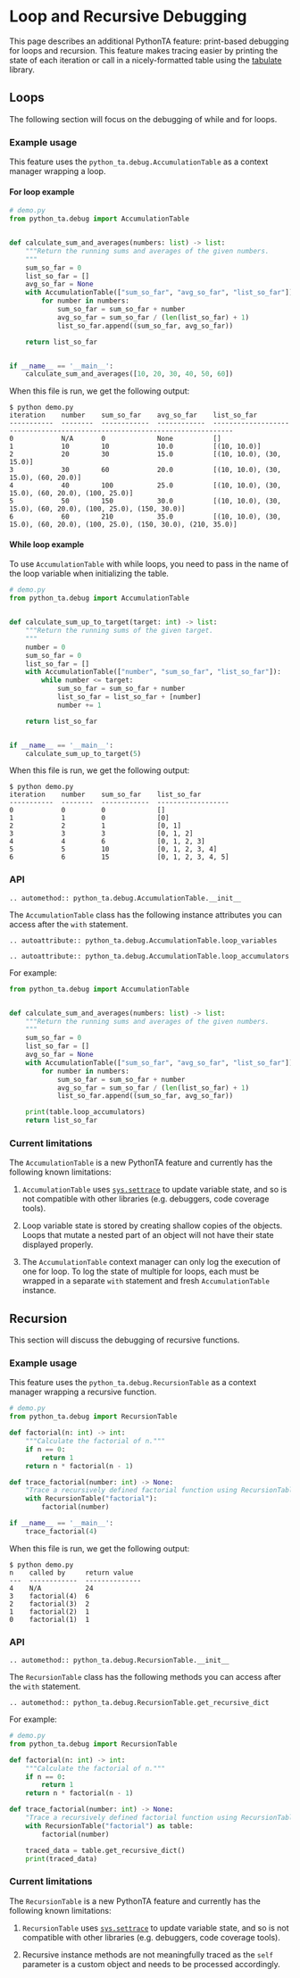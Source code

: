 # Loop and Recursive Debugging

This page describes an additional PythonTA feature: print-based debugging for loops and recursion.
This feature makes tracing easier by printing the state of each iteration or call in a nicely-formatted table using the [tabulate] library.

## Loops

The following section will focus on the debugging of while and for loops.

### Example usage

This feature uses the `python_ta.debug.AccumulationTable` as a context manager wrapping a loop.

#### For loop example

```python
# demo.py
from python_ta.debug import AccumulationTable


def calculate_sum_and_averages(numbers: list) -> list:
    """Return the running sums and averages of the given numbers.
    """
    sum_so_far = 0
    list_so_far = []
    avg_so_far = None
    with AccumulationTable(["sum_so_far", "avg_so_far", "list_so_far"]):
        for number in numbers:
            sum_so_far = sum_so_far + number
            avg_so_far = sum_so_far / (len(list_so_far) + 1)
            list_so_far.append((sum_so_far, avg_so_far))

    return list_so_far


if __name__ == '__main__':
    calculate_sum_and_averages([10, 20, 30, 40, 50, 60])
```

When this file is run, we get the following output:

```console
$ python demo.py
iteration    number    sum_so_far    avg_so_far    list_so_far
-----------  --------  ------------  ------------  ---------------------------------------------------------------------------
0            N/A       0             None          []
1            10        10            10.0          [(10, 10.0)]
2            20        30            15.0          [(10, 10.0), (30, 15.0)]
3            30        60            20.0          [(10, 10.0), (30, 15.0), (60, 20.0)]
4            40        100           25.0          [(10, 10.0), (30, 15.0), (60, 20.0), (100, 25.0)]
5            50        150           30.0          [(10, 10.0), (30, 15.0), (60, 20.0), (100, 25.0), (150, 30.0)]
6            60        210           35.0          [(10, 10.0), (30, 15.0), (60, 20.0), (100, 25.0), (150, 30.0), (210, 35.0)]
```

#### While loop example

To use `AccumulationTable` with while loops, you need to pass in the name of the loop variable when initializing the table.

```python
# demo.py
from python_ta.debug import AccumulationTable


def calculate_sum_up_to_target(target: int) -> list:
    """Return the running sums of the given target.
    """
    number = 0
    sum_so_far = 0
    list_so_far = []
    with AccumulationTable(["number", "sum_so_far", "list_so_far"]):
        while number <= target:
            sum_so_far = sum_so_far + number
            list_so_far = list_so_far + [number]
            number += 1

    return list_so_far


if __name__ == '__main__':
    calculate_sum_up_to_target(5)
```

When this file is run, we get the following output:

```console
$ python demo.py
iteration    number    sum_so_far    list_so_far
-----------  --------  ------------  ------------------
0            0         0             []
1            1         0             [0]
2            2         1             [0, 1]
3            3         3             [0, 1, 2]
4            4         6             [0, 1, 2, 3]
5            5         10            [0, 1, 2, 3, 4]
6            6         15            [0, 1, 2, 3, 4, 5]
```

### API

```{eval-rst}
.. automethod:: python_ta.debug.AccumulationTable.__init__
```

The `AccumulationTable` class has the following instance attributes you can access after the `with` statement.

```{eval-rst}
.. autoattribute:: python_ta.debug.AccumulationTable.loop_variables

.. autoattribute:: python_ta.debug.AccumulationTable.loop_accumulators
```

For example:

```python
from python_ta.debug import AccumulationTable


def calculate_sum_and_averages(numbers: list) -> list:
    """Return the running sums and averages of the given numbers.
    """
    sum_so_far = 0
    list_so_far = []
    avg_so_far = None
    with AccumulationTable(["sum_so_far", "avg_so_far", "list_so_far"]) as table:
        for number in numbers:
            sum_so_far = sum_so_far + number
            avg_so_far = sum_so_far / (len(list_so_far) + 1)
            list_so_far.append((sum_so_far, avg_so_far))

    print(table.loop_accumulators)
    return list_so_far

```

### Current limitations

The `AccumulationTable` is a new PythonTA feature and currently has the following known limitations:

1. `AccumulationTable` uses [`sys.settrace`] to update variable state, and so is not compatible with other libraries (e.g. debuggers, code coverage tools).

2. Loop variable state is stored by creating shallow copies of the objects.
   Loops that mutate a nested part of an object will not have their state displayed properly.

3. The `AccumulationTable` context manager can only log the execution of one for loop.
   To log the state of multiple for loops, each must be wrapped in a separate `with` statement and fresh `AccumulationTable` instance.

[tabulate]: https://github.com/astanin/python-tabulate
[`sys.settrace`]: https://docs.python.org/3/library/sys.html#sys.settrace

## Recursion

This section will discuss the debugging of recursive functions.

### Example usage

This feature uses the `python_ta.debug.RecursionTable` as a context manager wrapping a recursive function.

```python
# demo.py
from python_ta.debug import RecursionTable

def factorial(n: int) -> int:
    """Calculate the factorial of n."""
    if n == 0:
        return 1
    return n * factorial(n - 1)

def trace_factorial(number: int) -> None:
    "Trace a recursively defined factorial function using RecursionTable."
    with RecursionTable("factorial"):
        factorial(number)

if __name__ == '__main__':
    trace_factorial(4)
```

When this file is run, we get the following output:

```console
$ python demo.py
n    called by     return value
---  ------------  --------------
4    N/A           24
3    factorial(4)  6
2    factorial(3)  2
1    factorial(2)  1
0    factorial(1)  1
```

### API

```{eval-rst}
.. automethod:: python_ta.debug.RecursionTable.__init__
```

The `RecursionTable` class has the following methods you can access after the `with` statement.

```{eval-rst}
.. automethod:: python_ta.debug.RecursionTable.get_recursive_dict
```

For example:

```python
# demo.py
from python_ta.debug import RecursionTable

def factorial(n: int) -> int:
    """Calculate the factorial of n."""
    if n == 0:
        return 1
    return n * factorial(n - 1)

def trace_factorial(number: int) -> None:
    "Trace a recursively defined factorial function using RecursionTable."
    with RecursionTable("factorial") as table:
        factorial(number)

    traced_data = table.get_recursive_dict()
    print(traced_data)

```

### Current limitations

The `RecursionTable` is a new PythonTA feature and currently has the following known limitations:

1. `RecursionTable` uses [`sys.settrace`] to update variable state, and so is not compatible with other libraries (e.g. debuggers, code coverage tools).

2. Recursive instance methods are not meaningfully traced as the `self` parameter is a custom object and needs to be processed accordingly.

[tabulate]: https://github.com/astanin/python-tabulate
[`sys.settrace`]: https://docs.python.org/3/library/sys.html#sys.settrace
